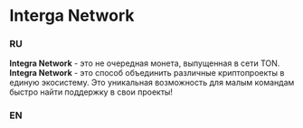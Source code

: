 # Interga Network
### RU
**Integra Network** - это не очередная монета, выпущенная в сети TON. **Integra Network** - это способ объединить различные криптопроекты в единую экосистему. Это уникальная возможность для малым командам быстро найти поддержку в свои проекты!

### EN